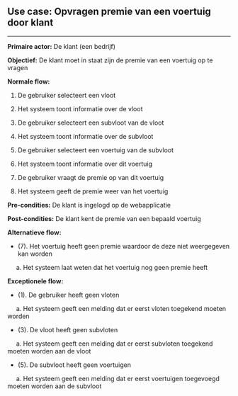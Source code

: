
## Use case: Opvragen premie van een voertuig door klant
---

**Primaire actor:** De klant (een bedrijf)

**Objectief:** De klant moet in staat zijn de premie van een voertuig op te vragen

**Normale flow:**


1. De gebruiker selecteert een vloot

2. Het systeem toont informatie over de vloot

3. De gebruiker selecteert een subvloot van de vloot

4. Het systeem toont informatie over de subvloot

5. De gebruiker selecteert een voertuig van de subvloot

6. Het systeem toont informatie over dit voertuig

7. De gebruiker vraagt de premie op van dit voertuig

8. Het systeem geeft de premie weer van het voertuig


**Pre-condities:** De klant is ingelogd op de webapplicatie

**Post-condities:** De klant kent de premie van een bepaald voertuig

**Alternatieve flow:**
* (7). Het voertuig heeft geen premie waardoor de deze niet weergegeven kan worden

&nbsp;&nbsp;&nbsp;&nbsp; a. Het systeem laat weten dat het voertuig nog geen premie heeft


**Exceptionele flow:**
* (1). De gebruiker heeft geen vloten

&nbsp;&nbsp;&nbsp;&nbsp; a. Het systeem geeft een melding dat er eerst vloten toegekend moeten worden

* (3). De vloot heeft geen subvloten

&nbsp;&nbsp;&nbsp;&nbsp; a. Het systeem geeft een melding dat er eerst subvloten toegekend moeten worden aan de vloot

* (5). De subvloot heeft geen voertuigen

&nbsp;&nbsp;&nbsp;&nbsp; a. Het systeem geeft een melding dat er eerst voertuigen toegevoegd moeten worden aan de subvloot

